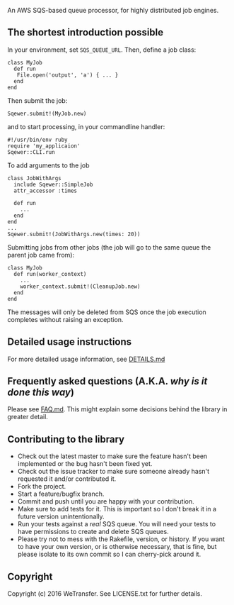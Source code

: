 An AWS SQS-based queue processor, for highly distributed job engines.

## The shortest introduction possible

In your environment, set `SQS_QUEUE_URL`. Then, define a job class:

    class MyJob
      def run
       File.open('output', 'a') { ... }
      end
    end

Then submit the job:

    Sqewer.submit!(MyJob.new)

and to start processing, in your commandline handler:

    #!/usr/bin/env ruby
    require 'my_applicaion'
    Sqewer::CLI.run

To add arguments to the job

    class JobWithArgs
      include Sqewer::SimpleJob
      attr_accessor :times
      
      def run
        ...
      end
    end
    ...
    Sqewer.submit!(JobWithArgs.new(times: 20))

Submitting jobs from other jobs (the job will go to the same queue the parent job came from):

    class MyJob
      def run(worker_context)
        ...
        worker_context.submit!(CleanupJob.new)
      end
    end

The messages will only be deleted from SQS once the job execution completes without raising an exception.

## Detailed usage instructions

For more detailed usage information, see [DETAILS.md](./DETAILS.md)

## Frequently asked questions (A.K.A. _why is it done this way_)

Please see [FAQ.md](./FAQ.md). This might explain some decisions behind the library in greater detail.

## Contributing to the library
 
* Check out the latest master to make sure the feature hasn't been implemented or the bug hasn't been fixed yet.
* Check out the issue tracker to make sure someone already hasn't requested it and/or contributed it.
* Fork the project.
* Start a feature/bugfix branch.
* Commit and push until you are happy with your contribution.
* Make sure to add tests for it. This is important so I don't break it in a future version unintentionally.
* Run your tests against a _real_ SQS queue. You will need your tests to have permissions to create and delete SQS queues.
* Please try not to mess with the Rakefile, version, or history. If you want to have your own version, or is otherwise necessary, that is fine, but please isolate to its own commit so I can cherry-pick around it.

## Copyright

Copyright (c) 2016 WeTransfer. See LICENSE.txt for further details.

